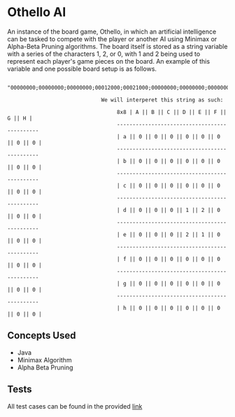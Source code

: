 # Othello AI

An instance of the board game, Othello, in which an artificial intelligence can be tasked to compete with the player or another AI using Minimax or Alpha-Beta Pruning algorithms. The board itself is stored as a string variable with a series of the characters 1, 2, or 0, with 1 and 2 being used to represent each player's game pieces on the board. An example of this variable and one possible board setup is as follows.

```
  "00000000;00000000;00000000;00012000;00021000;00000000;00000000;00000000;1"
  
                              We will interperet this string as such:
                                   
                                   8x8 | A || B || C || D || E || F || G || H |
                                   ---------------------------------------------
                                   | a || 0 || 0 || 0 || 0 || 0 || 0 || 0 || 0 |
                                   ---------------------------------------------
                                   | b || 0 || 0 || 0 || 0 || 0 || 0 || 0 || 0 |
                                   ---------------------------------------------
                                   | c || 0 || 0 || 0 || 0 || 0 || 0 || 0 || 0 |
                                   ---------------------------------------------
                                   | d || 0 || 0 || 0 || 1 || 2 || 0 || 0 || 0 |
                                   ---------------------------------------------
                                   | e || 0 || 0 || 0 || 2 || 1 || 0 || 0 || 0 |
                                   ---------------------------------------------
                                   | f || 0 || 0 || 0 || 0 || 0 || 0 || 0 || 0 |
                                   ---------------------------------------------
                                   | g || 0 || 0 || 0 || 0 || 0 || 0 || 0 || 0 |
                                   ---------------------------------------------
                                   | h || 0 || 0 || 0 || 0 || 0 || 0 || 0 || 0 |  
```

## Concepts Used

* Java
* Minimax Algorithm
* Alpha Beta Pruning

## Tests

All test cases can be found in the provided [link](/tree/master/Testing)